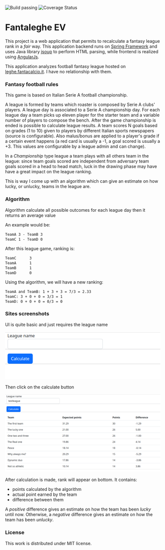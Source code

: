 ![Build passing](https://github.com/antpas14/fantalegheEV/actions/workflows/master.yml/badge.svg)
![Coverage Status](https://codecov.io/gh/antpas14/fantalegheEV/branch/master/graph/badge.svg?token=Vq0xlNvpFJ)

# Fantaleghe EV

This project is a web application that permits to recalculate a fantasy league rank in a *fair* way.
This application backend runs on <a href="spring.io">Spring Framework</a> and uses Java library <a href="https://jsoup.org">jsoup</a> to perform HTML parsing, while frontend is realized using <a href="https://angularjs.org/">AngularJs</a>.

This application analyzes football fantasy league hosted on <a href="http://leghe.fantacalcio.it">leghe.fantacalcio.it</a>. I have no relationship with them.  

### Fantasy football rules
This game is based on Italian Serie A football championship.

A league is formed by teams which roaster is composed by Serie A clubs' players.
A league day is associated to a Serie A championship day. For each league day a team picks up eleven player for the starter team and a variable number of players to compose the bench.
After the game championship is ended is possible to calculate league results.
A team scores N goals based on grades (1 to 10) given to players by different Italian sports newspapers (source is configurable). Also malus/bonus are applied to a player's grade if a certain event happens (a red card is usually a -1, a goal scored is usually a +3. This values are configurable by a league admin and can change).

In a *Championship* type league a team plays with all others team in the league: since team goals scored are independent from adversary team goals scored in a head to head match, luck in the drawing phase may have have a great impact on the league ranking.

This is way I come up with an algorithm which can give an estimate on how lucky, or unlucky, teams in the league are.
### Algorithm

Algorithm calculate all possible outcomes for each league day then it returns an average value

An example would be:
   
    TeamA 3 - TeamB 3
    TeamC 1 - TeamD 0
   
After this league game, ranking is:

    TeamC      3 
    TeamA      1    
    TeamB      1 
    TeamD      0 

Using the algorithm, we will have a new ranking:
    
    TeamA and TeamB: 1 + 3 + 3 = 7/3 = 2.33
    TeamC: 3 + 0 + 0 = 3/3 = 1
    TeamD: 0 + 0 + 0 = 0/3 = 0
    
### Sites screenshots
UI is quite basic and just requires the league name

![Homepage](docs/images/fantaleghe_empty.png)

Then click on the calculate button

![After calculation](docs/images/fantaleghe_filled.png)

After calculation is made, rank will appear on bottom. It contains:
* points calculated by the algorithm 
* actual point earned by the team
* difference between them

A *positive* difference gives an estimate on how the team has been *lucky* until now. Otherwise, a *negative* difference gives an estimate on how the team has been *unlucky*.

### License

This work is distributed under MIT license.
